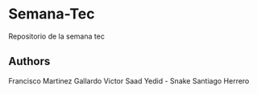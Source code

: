 # Semana-Tec
Repositorio de la semana tec

## Authors 
Francisco Martinez Gallardo 
Victor Saad Yedid - Snake
Santiago Herrero
